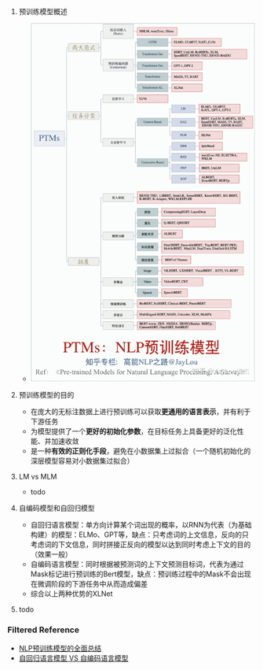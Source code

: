 1. 预训练模型概述
    - ![1](pics/PTMs.jpg)
    
2. 预训练模型的目的
    - 在庞大的无标注数据上进行预训练可以获取**更通用的语言表示**，并有利于下游任务
    - 为模型提供了一个**更好的初始化参数**，在目标任务上具备更好的泛化性能、并加速收敛
    - 是一种**有效的正则化手段**，避免在小数据集上过拟合（一个随机初始化的深层模型容易对小数据集过拟合）
    
3. LM vs MLM
    - todo
    
4. 自编码模型和自回归模型
    - 自回归语言模型：单方向计算某个词出现的概率，以RNN为代表（为基础构建）的模型：ELMo、GPT等，缺点：只考虑词的上文信息，反向的只考虑词的下文信息，同时拼接正反向的模型以达到同时考虑上下文的目的（效果一般）
    - 自编码语言模型：同时根据被预测词的上下文预测目标词，代表为通过Mask标记进行预训练的Bert模型，缺点：预训练过程中的Mask不会出现在微调阶段的下游任务中从而造成偏差
    - 综合以上两种优势的XLNet

100. todo 



### Filtered Reference
- [NLP预训练模型的全面总结](https://zhuanlan.zhihu.com/p/115014536)
- [自回归语言模型 VS 自编码语言模型](https://zhuanlan.zhihu.com/p/163455527)